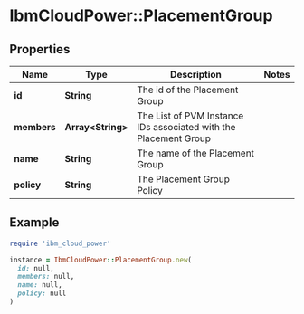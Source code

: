 # IbmCloudPower::PlacementGroup

## Properties

| Name | Type | Description | Notes |
| ---- | ---- | ----------- | ----- |
| **id** | **String** | The id of the Placement Group |  |
| **members** | **Array&lt;String&gt;** | The List of PVM Instance IDs associated with the Placement Group |  |
| **name** | **String** | The name of the Placement Group |  |
| **policy** | **String** | The Placement Group Policy |  |

## Example

```ruby
require 'ibm_cloud_power'

instance = IbmCloudPower::PlacementGroup.new(
  id: null,
  members: null,
  name: null,
  policy: null
)
```

